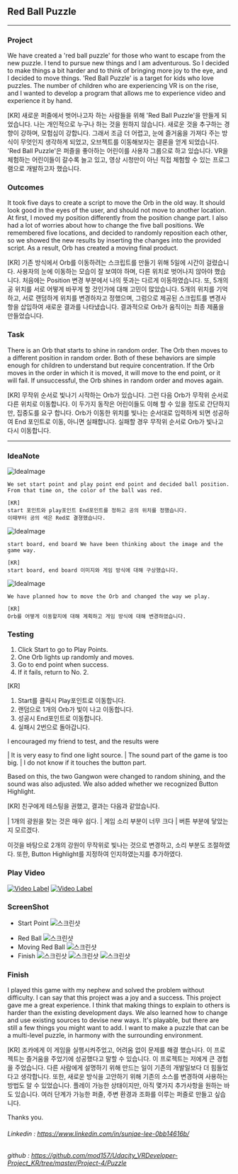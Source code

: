 
## Red Ball Puzzle
-------------------------------------------------------

### Project
We have created a 'red ball puzzle' for those who want to escape from the new puzzle.
I tend to pursue new things and I am adventurous.
So I decided to make things a bit harder and to think of bringing more joy to the eye, and I decided to move things.
'Red Ball Puzzle' is a target for kids who love puzzles.
The number of children who are experiencing VR is on the rise, and I wanted to develop a program that allows me to experience video and experience it by hand.

[KR]
새로운 퍼즐에서 벗어나고자 하는 사람들을 위해 'Red Ball Puzzle'을 만들게 되었습니다.
나는 개인적으로 누구나 하는 것을 원하지 않습니다. 새로운 것을 추구하는 경향이 강하며, 모험심이 강합니다.
그래서 조금 더 어렵고, 눈에 즐거움을 가져다 주는 방식이 무엇인지 생각하게 되었고, 오브젝트를 이동해보자는 결론을 얻게 되었습니다.
'Red Ball Puzzle'은 퍼즐을 좋아하는 어린이를 사용자 그룹으로 하고 있습니다.
VR을 체험하는 어린이들이 갈수록 늘고 있고, 영상 시청만이 아닌 직접 체험할 수 있는 프로그램으로 개발하고자 했습니다.


### Outcomes
It took five days to create a script to move the Orb in the old way. It should look good in the eyes of the user, and should not move to another location. At first, I moved my position differently from the position change part. I also had a lot of worries about how to change the five ball positions.
We remembered five locations, and decided to randomly reposition each other, so we showed the new results by inserting the changes into the provided script.
As a result, Orb has created a moving final product.

[KR]
기존 방식에서 Orb를 이동하려는 스크립트를 만들기 위해 5일에 시간이 걸렸습니다. 사용자의 눈에 이동하는 모습이 잘 보여야 하며, 다른 위치로 벗어나지 않아야 했습니다. 처음에는 Position 변경 부분에서 나의 뜻과는 다르게 이동하였습니다. 또, 5개의 공 위치를 서로 어떻게 바꾸게 할 것인가에 대해 고민이 많았습니다.
5개의 위치를 기억하고, 서로 랜덤하게 위치를 변경하자고 정했으며, 그럼으로 제공된 스크립트를 변경사항을 삽입하여 새로운 결과를 나타냈습니다.
결과적으로 Orb가 움직이는 최종 제품을 만들었습니다.


### Task
There is an Orb that starts to shine in random order. The Orb then moves to a different position in random order. Both of these behaviors are simple enough for children to understand but require concentration.
If the Orb moves in the order in which it is moved, it will move to the end point, or it will fail.
If unsuccessful, the Orb shines in random order and moves again.

[KR]
무작위 순서로 빛나기 시작하는 Orb가 있습니다. 그런 다음 Orb가 무작위 순서로 다른 위치로 이동합니다. 이 두가지 동작은 어린이들도 이해 할 수 있을 정도로 간단하지만, 집중도를 요구 합니다.
Orb가 이동한 위치를 빛나는 순서대로 입력하게 되면 성공하여 End 포인트로 이동, 아니면 실패합니다.
실패할 경우 무작위 순서로 Orb가 빛나고 다시 이동합니다.

---------------------------------------------
### IdeaNote
![IdeaImage](https://github.com/mod157/Udacity_VRDeveloper-Project_KR/blob/master/Project-4%20Puzzle/Image/idea_2.jpg)
```
We set start point and play point end point and decided ball position.
From that time on, the color of the ball was red.

[KR]
start 포인트와 play포인트 End포인트를 정하고 공의 위치를 정했습니다.
이때부터 공의 색은 Red로 결졍했습니다.
```

![IdeaImage](https://github.com/mod157/Udacity_VRDeveloper-Project_KR/blob/master/Project-4%20Puzzle/Image/idea_3.jpg)
```
start board, end board We have been thinking about the image and the game way.

[KR]
start board, end board 이미지와 게임 방식에 대해 구상했습니다.
```

![IdeaImage](https://github.com/mod157/Udacity_VRDeveloper-Project_KR/blob/master/Project-4%20Puzzle/Image/idea_4.jpg)

```
We have planned how to move the Orb and changed the way we play.

[KR]
Orb를 어떻게 이동할지에 대해 계획하고 게임 방식에 대해 변경하였습니다.
```


### Testing
1. Click Start to go to Play Points.
1. One Orb lights up randomly and moves.
1. Go to end point when success.
1. If it fails, return to No. 2.

[KR]
1. Start를 클릭시 Play포인트로 이동합니다.
1. 랜덤으로 1개의 Orb가 빛이 나고 이동합니다.
1. 성공시 End포인트로 이동합니다.
1. 실패시 2번으로 돌아갑니다.

I encouraged my friend to test, and the results were

| It is very easy to find one light source.
| The sound part of the game is too big.
| I do not know if it touches the button part.

Based on this, the two Gangwon were changed to random shining, and the sound was also adjusted.
We also added whether we recognized Button Highlight.

[KR]
친구에게 테스팅을 권했고, 결과는 다음과 같았습니다.

| 1개의 광원을 찾는 것은 매우 쉽다.
| 게임 소리 부분이 너무 크다
| 버튼 부분에 닿았는지 모르겠다.

이것을 바탕으로 2개의 강원이 무작위로 빛나는 것으로 변경하고, 소리 부분도 조절하였다.
또한, Button Highlight를 지정하여 인지하였는지를 추가하였다.


### Play Video
[![Video Label](http://img.youtube.com/vi/DIKSJo9kCx4/0.jpg)](https://youtu.be/DIKSJo9kCx4?t=0.5s)
[![Video Label](http://img.youtube.com/vi/bt5MRrPpx8E/0.jpg)](https://youtu.be/bt5MRrPpx8E?t=0.5s)

### ScreenShot
  * Start Point
![스크린샷](https://github.com/mod157/Udacity_VRDeveloper-Project_KR/blob/master/Project-4%20Puzzle/Image/ScreenShot_1.png)
  - Red Ball
![스크린샷](https://github.com/mod157/Udacity_VRDeveloper-Project_KR/blob/master/Project-4%20Puzzle/Image/ScreenShot_2.png)
  - Moving Red Ball
![스크린샷](https://github.com/mod157/Udacity_VRDeveloper-Project_KR/blob/master/Project-4%20Puzzle/Image/ScreenShot_3.png)
  - Finish
![스크린샷](https://github.com/mod157/Udacity_VRDeveloper-Project_KR/blob/master/Project-4%20Puzzle/Image/ScreenShot_4.png)
![스크린샷](https://github.com/mod157/Udacity_VRDeveloper-Project_KR/blob/master/Project-4%20Puzzle/Image/Mobile_1.jpg)
![스크린샷](https://github.com/mod157/Udacity_VRDeveloper-Project_KR/blob/master/Project-4%20Puzzle/Image/Mobile_2.jpg)


### Finish
I played this game with my nephew and solved the problem without difficulty. I can say that this project was a joy and a success. This project gave me a great experience. I think that making things to explain to others is harder than the existing development days. We also learned how to change and use existing sources to devise new ways.
It's playable, but there are still a few things you might want to add.
I want to make a puzzle that can be a multi-level puzzle, in harmony with the surrounding environment.

[KR]
조카에게 이 게임을 실행시켜주었고, 어려움 없이 문제를 해결 했습니다. 이 프로젝트는 즐거움을 주었기에 성공했다고 말할 수 있습니다. 이 프로젝트는 저에게 큰 경험을 주었습니다. 다른 사람에게 설명하기 위해 만드는 일이 기존의 개발일보다 더 힘들었다고 생각합니다. 또한, 새로운 방식을 고안하기 위해 기존의 소스를 변경하여 사용하는 방법도 알 수 있었습니다.
플레이 가능한 상태이지만, 아직 몇가지 추가사항을 원하는 바도 있습니다.
여러 단계가 가능한 퍼즐, 주변 환경과 조화를 이루는 퍼즐로 만들고 싶습니다.

Thanks you.


###### Linkedin : https://www.linkedin.com/in/sunjae-lee-0bb14616b/
###### github : https://github.com/mod157/Udacity_VRDeveloper-Project_KR/tree/master/Project-4/Puzzle
